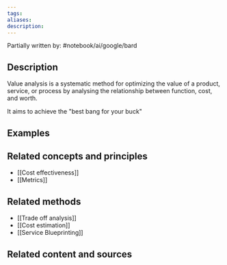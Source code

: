 ```yaml
---
tags: 
aliases: 
description:
---
```

Partially written by: #notebook/ai/google/bard
## Description
Value analysis is a systematic method for optimizing the value of a product, service, or process by analysing the relationship between function, cost, and worth.

It aims to achieve the "best bang for your buck" 

## Examples 


## Related concepts and principles
- [[Cost effectiveness]]
- [[Metrics]]

## Related methods
- [[Trade off analysis]]
- [[Cost estimation]]
- [[Service Blueprinting]]
## Related content and sources

